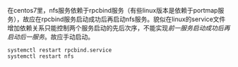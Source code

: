   在centos7里，nfs服务依赖于rpcbind服务（有些linux版本是依赖于portmap服务），故应在rpcbind服务启动成功后再启动nfs服务。貌似在linux的service文件增加依赖关系只能控制两个服务启动的先后次序，不能实现*前一服务启动成功后再启动后一服务*。故应手动启动。
```
systemctl restart rpcbind.service 
systemctl restart nfs
```